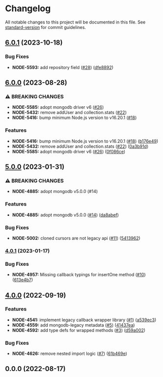# Changelog

All notable changes to this project will be documented in this file. See [standard-version](https://github.com/conventional-changelog/standard-version) for commit guidelines.

## [6.0.1](https://github.com/mongodb-js/nodejs-mongodb-legacy/compare/v6.0.0...v6.0.1) (2023-10-18)


### Bug Fixes

* **NODE-5593:** add repository field ([#28](https://github.com/mongodb-js/nodejs-mongodb-legacy/issues/28)) ([dfe8892](https://github.com/mongodb-js/nodejs-mongodb-legacy/commit/dfe88928673f687575025c134322ad90adf592e6))

## [6.0.0](https://github.com/mongodb-js/nodejs-mongodb-legacy/compare/v5.0.0...v6.0.0) (2023-08-28)


### ⚠ BREAKING CHANGES

* **NODE-5585:** adopt mongodb driver v6 ([#26](https://github.com/mongodb-js/nodejs-mongodb-legacy/issues/26))
* **NODE-5432:** remove addUser and collection.stats ([#22](https://github.com/mongodb-js/nodejs-mongodb-legacy/issues/22))
* **NODE-5416:** bump minimum Node.js version to v16.20.1 ([#18](https://github.com/mongodb-js/nodejs-mongodb-legacy/issues/18))

### Features

* **NODE-5416:** bump minimum Node.js version to v16.20.1 ([#18](https://github.com/mongodb-js/nodejs-mongodb-legacy/issues/18)) ([b176e49](https://github.com/mongodb-js/nodejs-mongodb-legacy/commit/b176e49af493dc9365842dceba9d7ad6b21b6499))
* **NODE-5432:** remove addUser and collection.stats ([#22](https://github.com/mongodb-js/nodejs-mongodb-legacy/issues/22)) ([0a3b91d](https://github.com/mongodb-js/nodejs-mongodb-legacy/commit/0a3b91ddcd0fbc52dc837a445a6d26fedbff49df))
* **NODE-5585:** adopt mongodb driver v6 ([#26](https://github.com/mongodb-js/nodejs-mongodb-legacy/issues/26)) ([0f086ce](https://github.com/mongodb-js/nodejs-mongodb-legacy/commit/0f086ce23d96fe8901556bf61b239a2074de821a))

## [5.0.0](https://github.com/mongodb-js/nodejs-mongodb-legacy/compare/v4.0.1...v5.0.0) (2023-01-31)


### ⚠ BREAKING CHANGES

* **NODE-4885:** adopt mongodb v5.0.0 (#14)

### Features

* **NODE-4885:** adopt mongodb v5.0.0 ([#14](https://github.com/mongodb-js/nodejs-mongodb-legacy/issues/14)) ([da8abef](https://github.com/mongodb-js/nodejs-mongodb-legacy/commit/da8abefa1f4cc193b939529495fdbc195413958a))


### Bug Fixes

* **NODE-5002:** cloned cursors are not legacy api ([#11](https://github.com/mongodb-js/nodejs-mongodb-legacy/issues/11)) ([5413962](https://github.com/mongodb-js/nodejs-mongodb-legacy/commit/5413962f0b38cee6331ce74ce7b7a24c0894683a))

### [4.0.1](https://github.com/mongodb-js/nodejs-mongodb-legacy/compare/v4.0.0...v4.0.1) (2023-01-17)


### Bug Fixes

* **NODE-4957:** Missing callback typings for insertOne method ([#10](https://github.com/mongodb-js/nodejs-mongodb-legacy/issues/10)) ([613e4b7](https://github.com/mongodb-js/nodejs-mongodb-legacy/commit/613e4b7ec704395478eb2af29b36e982035d154e))

## [4.0.0](https://github.com/mongodb-js/nodejs-mongodb-legacy/compare/v0.0.0...v4.0.0) (2022-09-19)


### Features

* **NODE-4541:** implement legacy callback wrapper library ([#1](https://github.com/mongodb-js/nodejs-mongodb-legacy/issues/1)) ([a539ec3](https://github.com/mongodb-js/nodejs-mongodb-legacy/commit/a539ec36d40159b793e3c5d284abd65303910832))
* **NODE-4559:** add mongodb-legacy metadata ([#5](https://github.com/mongodb-js/nodejs-mongodb-legacy/issues/5)) ([41437ea](https://github.com/mongodb-js/nodejs-mongodb-legacy/commit/41437eae17870179adc311c499648cf4bef023c3))
* **NODE-4592:** add type defs for wrapped methods ([#3](https://github.com/mongodb-js/nodejs-mongodb-legacy/issues/3)) ([d59a002](https://github.com/mongodb-js/nodejs-mongodb-legacy/commit/d59a002ee7e1ad90eaed8458bec0fe5a01c0e5f4))


### Bug Fixes

* **NODE-4626:** remove nested import logic ([#7](https://github.com/mongodb-js/nodejs-mongodb-legacy/issues/7)) ([61b469e](https://github.com/mongodb-js/nodejs-mongodb-legacy/commit/61b469ea011a7384c71a22bb0fc92914299cf826))

## 0.0.0 (2022-08-17)
